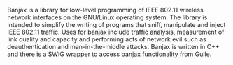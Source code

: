 Banjax is a library for low-level programming of IEEE 802.11 wireless network interfaces on the GNU/Linux operating system. The library is intended to simplify the writing of programs that sniff, manipulate and inject IEEE 802.11 traffic. Uses for banjax include traffic analysis, measurement of link quality and capacity and performing acts of network evil such as deauthentication and man-in-the-middle attacks. Banjax is written in C++ and there is a SWIG wrapper to access banjax functionality from Guile.